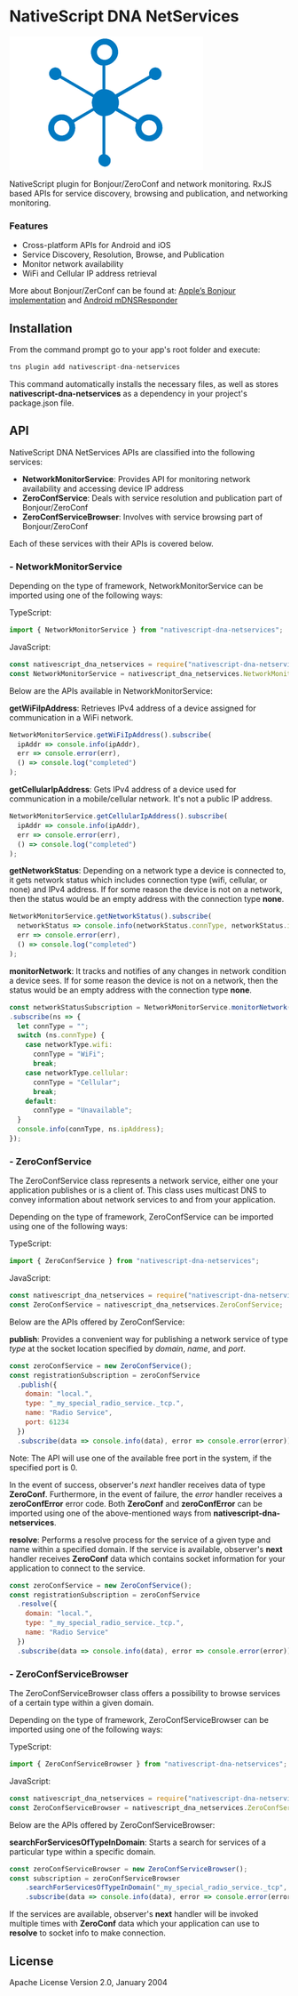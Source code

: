 # NativeScript DNA NetServices

![nativescript-dna-netservices](https://raw.githubusercontent.com/DeepakArora76/nativescript-dna-netservices/master/dna-netservices.png)

NativeScript plugin for Bonjour/ZeroConf and network monitoring. RxJS based APIs for service discovery, browsing and publication, and networking monitoring.

### Features

- Cross-platform APIs for Android and iOS
- Service Discovery, Resolution, Browse, and Publication
- Monitor network availability
- WiFi and Cellular IP address retrieval

More about Bonjour/ZerConf can be found at:
[ Apple’s Bonjour implementation](https://developer.apple.com/library/archive/documentation/Cocoa/Conceptual/NetServices/Introduction.html#//apple_ref/doc/uid/TP40002445-SW1 " Apple’s Bonjour implementation") and [Android mDNSResponder](https://github.com/andriydruk/RxDNSSD "Android mDNSResponder")

## Installation

From the command prompt go to your app's root folder and execute:

```javascript
tns plugin add nativescript-dna-netservices
```
This command automatically installs the necessary files, as well as stores **nativescript-dna-netservices** as a dependency in your project's package.json file.

## API

NativeScript DNA NetServices APIs are classified into the following services:
- **NetworkMonitorService**: Provides API for monitoring network availability and accessing device IP address
- **ZeroConfService**: Deals with service resolution and publication part of Bonjour/ZeroConf 
- **ZeroConfServiceBrowser**: Involves with service browsing part of Bonjour/ZeroConf

Each of these services with their APIs is covered below.

### - NetworkMonitorService
Depending on the type of framework, NetworkMonitorService can be imported using one of the following ways:

TypeScript:
```javascript
import { NetworkMonitorService } from "nativescript-dna-netservices";
```
JavaScript:
```javascript
const nativescript_dna_netservices = require("nativescript-dna-netservices");
const NetworkMonitorService = nativescript_dna_netservices.NetworkMonitorService;
```

Below are the APIs available in NetworkMonitorService: 

**getWiFiIpAddress**: Retrieves IPv4 address of a device assigned for communication in a WiFi network.
```javascript
NetworkMonitorService.getWiFiIpAddress().subscribe(
  ipAddr => console.info(ipAddr),
  err => console.error(err),
  () => console.log("completed")
);
```

**getCellularIpAddress**: Gets IPv4 address of a device used for communication in a mobile/cellular network. It's not a public IP address.
```javascript
NetworkMonitorService.getCellularIpAddress().subscribe(
  ipAddr => console.info(ipAddr),
  err => console.error(err),
  () => console.log("completed")
);
```

**getNetworkStatus**: Depending on a network type a device is connected to, it gets network status which includes connection type (wifi, cellular, or none) and IPv4 address. If for some reason the device is not on a network, then the status would be an empty address with the connection type **none**.

```javascript
NetworkMonitorService.getNetworkStatus().subscribe(
  networkStatus => console.info(networkStatus.connType, networkStatus.ipAddress),
  err => console.error(err),
  () => console.log("completed")
);
```

**monitorNetwork**: It tracks and notifies of any changes in network condition a device sees. If for some reason the device is not on a network, then the status would be an empty address with the connection type **none**.

```javascript
const networkStatusSubscription = NetworkMonitorService.monitorNetwork()
.subscribe(ns => {
  let connType = "";
  switch (ns.connType) {
    case networkType.wifi:
      connType = "WiFi";
      break;
    case networkType.cellular:
      connType = "Cellular";
      break;
    default:
      connType = "Unavailable";
  }
  console.info(connType, ns.ipAddress);
});
```

### - ZeroConfService
The ZeroConfService class represents a network service, either one your application publishes or is a client of. This class uses multicast DNS to convey information about network services to and from your application.

Depending on the type of framework, ZeroConfService can be imported using one of the following ways:

TypeScript:
```javascript
import { ZeroConfService } from "nativescript-dna-netservices";
```
JavaScript:
```javascript
const nativescript_dna_netservices = require("nativescript-dna-netservices");
const ZeroConfService = nativescript_dna_netservices.ZeroConfService;
```

Below are the APIs offered by ZeroConfService:

**publish**: Provides a convenient way for publishing a network service of type *type* at the socket location specified by *domain*, *name*, and *port*.

```javascript
const zeroConfService = new ZeroConfService();
const registrationSubscription = zeroConfService
  .publish({
    domain: "local.",
    type: "_my_special_radio_service._tcp.",
    name: "Radio Service",
    port: 61234
  })
  .subscribe(data => console.info(data), error => console.error(error));
```

Note: The API will use one of the available free port in the system, if the specified port is 0.

In the event of success, observer's *next* handler receives data of type **ZeroConf**. Furthermore, in the event of failure, the *error* handler receives a **zeroConfError** error code. Both **ZeroConf** and **zeroConfError** can be imported using one of the above-mentioned ways from **nativescript-dna-netservices**.

**resolve**: Performs a resolve process for the service of a given type and name within a specified domain. If the service is available, observer's **next** handler receives **ZeroConf** data which contains socket information for your application to connect to the service. 

```javascript
const zeroConfService = new ZeroConfService();
const registrationSubscription = zeroConfService
  .resolve({
    domain: "local.",
    type: "_my_special_radio_service._tcp.",
    name: "Radio Service"
  })
  .subscribe(data => console.info(data), error => console.error(error));
```

### - ZeroConfServiceBrowser
The ZeroConfServiceBrowser class offers a possibility to browse services of a certain type within a given domain.

Depending on the type of framework, ZeroConfServiceBrowser can be imported using one of the following ways:

TypeScript:
```javascript
import { ZeroConfServiceBrowser } from "nativescript-dna-netservices";
```
JavaScript:
```javascript
const nativescript_dna_netservices = require("nativescript-dna-netservices");
const ZeroConfServiceBrowser = nativescript_dna_netservices.ZeroConfServiceBrowser;
```

Below are the APIs offered by ZeroConfServiceBrowser:

**searchForServicesOfTypeInDomain**: Starts a search for services of a particular type within a specific domain.

```javascript
const zeroConfServiceBrowser = new ZeroConfServiceBrowser();
const subscription = zeroConfServiceBrowser
    .searchForServicesOfTypeInDomain("_my_special_radio_service._tcp", "local.")
    .subscribe(data => console.info(data), error => console.error(error));
```

If the services are available, observer's **next** handler will be invoked multiple times with **ZeroConf** data which your application can use to **resolve** to socket info to make connection.


## License

Apache License Version 2.0, January 2004

